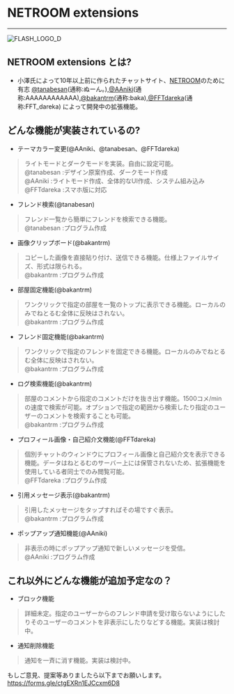 # NETROOM extensions
---
![FLASH_LOGO_D](https://github.com/user-attachments/assets/9b922d4b-5cbd-455e-a9af-9715cada7b86)
## NETROOM extensions とは?
- 小澤氏によって10年以上前に作られたチャットサイト、[NETROOM](https://netroom.oz96.com)のために有志 [@tanabesan](https://github.com/tanabesan/)(通称:ぬーん。),[@AAniki](https://github.com/AAniki/)(通称:AAAAAAAAAAAA),[@bakantrm](https://github.com/bakantrm/)(通称:baka),[@FFTdareka](https://github.com/FFTdareka/)(通称:FFT_dareka) によって開発中の拡張機能。

## どんな機能が実装されているの?
- テーマカラー変更(@AAniki、@tanabesan、@FFTdareka)
> ライトモードとダークモードを実装。自由に設定可能。
> <br>@tanabesan  :デザイン原案作成、ダークモード作成
> <br>@AAniki  :ライトモード作成、全体的なUI作成、システム組み込み
> <br>@FFTdareka  :スマホ版に対応
- フレンド検索(@tanabesan)
> フレンド一覧から簡単にフレンドを検索できる機能。
> <br>@tanabesan  :プログラム作成
- 画像クリップボード(@bakantrm)
> コピーした画像を直接貼り付け、送信できる機能。仕様上ファイルサイズ、形式は限られる。
> <br>@bakantrm  :プログラム作成
- 部屋固定機能(@bakantrm)
> ワンクリックで指定の部屋を一覧のトップに表示できる機能。ローカルのみでねとるむ全体に反映はされない。
> <br>@bakantrm  :プログラム作成
- フレンド固定機能(@bakantrm)
> ワンクリックで指定のフレンドを固定できる機能。ローカルのみでねとるむ全体に反映はされない。
> <br>@bakantrm  :プログラム作成
- ログ検索機能(@bakantrm)
> 部屋のコメントから指定のコメントだけを抜き出す機能。1500コメ/minの速度で検索が可能。オプションで指定の範囲から検索したり指定のユーザーのコメントを検索することも可能。
> <br>@bakantrm  :プログラム作成
- プロフィール画像・自己紹介文機能(@FFTdareka)
> 個別チャットのウィンドウにプロフィール画像と自己紹介文を表示できる機能。データはねとるむのサーバー上には保管されないため、拡張機能を使用している者同士でのみ閲覧可能。
> <br>@FFTdareka :プログラム作成
- 引用メッセージ表示(@bakantrm)
> 引用したメッセージをタップすればその場ですぐ表示。
> <br>@bakantrm  :プログラム作成
- ポップアップ通知機能(@AAniki)
> 非表示の時にポップアップ通知で新しいメッセージを受信。
> <br>@AAniki  :プログラム作成

## これ以外にどんな機能が追加予定なの？
- ブロック機能
> 詳細未定。指定のユーザーからのフレンド申請を受け取らないようにしたりそのユーザーのコメントを非表示にしたりなどする機能。実装は検討中。
- 通知削除機能
> 通知を一斉に消す機能。実装は検討中。

もしご意見、提案等ありましたら以下までお願いします。
https://forms.gle/ctgEXRn1EJCcxm6D8
